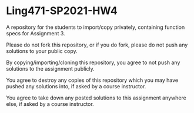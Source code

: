 # Ling471-SP2021-HW4

A repository for the students to import/copy privately, containing function specs for Assignment 3.

Please do not fork this repository, or if you do fork, please do not push any solutions to your public copy.

By copying/importing/cloning this repository, you agree to not push any solutions to the assignment publicly.

You agree to destroy any copies of this repository which you may have pushed any solutions into, if asked by a course instructor.

You agree to take down any posted solutions to this assignment anywhere else, if asked by a course instructor.
